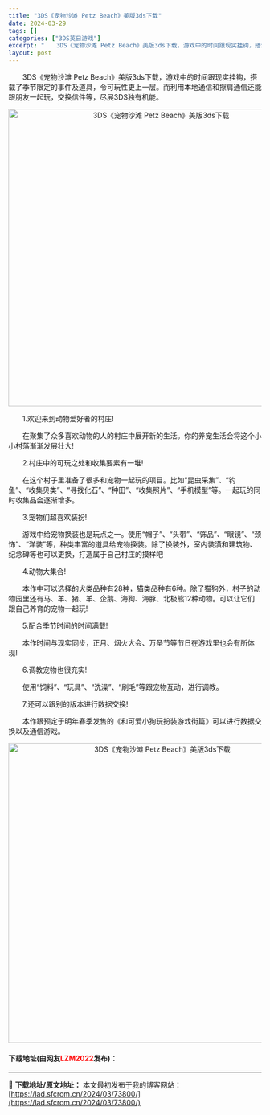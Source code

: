 ```yaml
---
title: "3DS《宠物沙滩 Petz Beach》美版3ds下载"
date: 2024-03-29
tags: []
categories: ["3DS英日游戏"]
excerpt: "　　3DS《宠物沙滩 Petz Beach》美版3ds下载，游戏中的时间跟现实挂钩，搭载了季节限定的事件及道具，令可玩性更上一层。而利用本地通信和擦肩通信还能跟朋友一起玩，交换信件等，尽展3DS独有机能。 　　1.欢迎来到动物爱好者的村庄! 　　在聚集了众多喜欢动物的人的村庄中展开新的生活。你的养宠&hellip;"
layout: post
---
```


 <p>　　3DS《宠物沙滩 Petz Beach》美版3ds下载，游戏中的时间跟现实挂钩，搭载了季节限定的事件及道具，令可玩性更上一层。而利用本地通信和擦肩通信还能跟朋友一起玩，交换信件等，尽展3DS独有机能。</p> <p align="center"><img align="" border="0" src="https://lad.sfcrom.cn/wp-content/uploads/2024/03/20240329_66062c7f60026.png" width="592" alt="3DS《宠物沙滩 Petz Beach》美版3ds下载" /></p> <p>　　1.欢迎来到动物爱好者的村庄!</p> <p>　　在聚集了众多喜欢动物的人的村庄中展开新的生活。你的养宠生活会将这个小小村落渐渐发展壮大!</p> <p>　　2.村庄中的可玩之处和收集要素有一堆!</p> <p>　　在这个村子里准备了很多和宠物一起玩的项目。比如&ldquo;昆虫采集&rdquo;、&ldquo;钓鱼&rdquo;、&ldquo;收集贝类&rdquo;、&ldquo;寻找化石&rdquo;、&ldquo;种田&rdquo;、&ldquo;收集照片&rdquo;、&ldquo;手机模型&rdquo;等。一起玩的同时收集品会逐渐增多。</p> <p>　　3.宠物们超喜欢装扮!</p> <p>　　游戏中给宠物换装也是玩点之一。使用&ldquo;帽子&rdquo;、&ldquo;头带&rdquo;、&ldquo;饰品&rdquo;、&ldquo;眼镜&rdquo;、&ldquo;颈饰&rdquo;、&ldquo;洋装&rdquo;等，种类丰富的道具给宠物换装。除了换装外，室内装潢和建筑物、纪念碑等也可以更换，打造属于自己村庄的摸样吧</p> <p>　　4.动物大集合!</p> <p>　　本作中可以选择的犬类品种有28种，猫类品种有6种。除了猫狗外，村子的动物园里还有马、羊、猪、羊、企鹅、海狗、海豚、北极熊12种动物。可以让它们跟自己养育的宠物一起玩!</p> <p>　　5.配合季节时间的时间满载!</p> <p>　　本作时间与现实同步，正月、烟火大会、万圣节等节日在游戏里也会有所体现!</p> <p>　　6.调教宠物也很充实!</p> <p>　　使用&ldquo;饲料&rdquo;、&ldquo;玩具&rdquo;、&ldquo;洗澡&rdquo;、&ldquo;刷毛&rdquo;等跟宠物互动，进行调教。</p> <p>　　7.还可以跟别的版本进行数据交换!</p> <p>　　本作跟预定于明年春季发售的《和可爱小狗玩扮装游戏街篇》可以进行数据交换以及通信游戏。</p> <p align="center"><img align="" border="0" src="https://lad.sfcrom.cn/wp-content/uploads/2024/03/20240329_66062c809d74b.png" width="597" alt="3DS《宠物沙滩 Petz Beach》美版3ds下载" /></p> <p><h4>下载地址(由网友<font color="red">LZM2022</font>发布)：</h4></p> 

---
📖 **下载地址/原文地址：** 本文最初发布于我的博客网站：[https://lad.sfcrom.cn/2024/03/73800/](https://lad.sfcrom.cn/2024/03/73800/)
